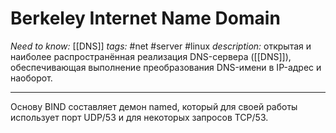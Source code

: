 # Berkeley Internet Name Domain
*Need to know:* [[DNS]]
*tags:* #net #server #linux
*description:* открытая и наиболее распространённая реализация DNS-сервера ([[DNS]]), обеспечивающая выполнение преобразования DNS-имени в IP-адрес и наоборот. 

---

Основу BIND составляет демон named, который для своей работы использует порт UDP/53 и для некоторых запросов TCP/53.
